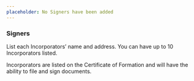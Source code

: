 ```yaml
---
placeholder: No Signers have been added
---
```


### Signers

List each Incorporators’ name and address. You can have up to 10 Incorporators listed.

Incorporators are listed on the Certificate of Formation and will have the ability to file and sign documents.
